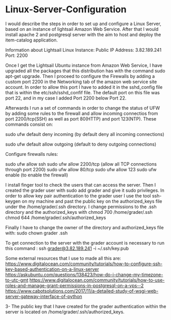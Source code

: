 # Linux-Server-Configuration

I would describe the steps in order to set up and configure a Linux Server, based on an instance of lightsail Amazon Web Service. After that I would install apache 2 and postgresql server with the aim to host and deploy the item-catalog application.

Information about Lightsail Linux Instance:
Public IP Address: 3.82.189.241 Port: 2200 

Once I get the Lightsail Ubuntu instance from Amazon Web Service, I have upgraded all the packages that this distribution has with the command sudo apt-get upgrade. Then I proceed to configure the Firewalls by adding a custom port 2200 in the Networking tab of the amazon web service site account. In order to allow this port I have to added it in the sshd_config file that is within the etc/ssh/sshd_confif file. The default port on this file was port 22, and in my case I added Port 2200 below Port 22.

Afterwards I run a set of commands in order to change the status of UFW by adding some rules to the firewall and allow incoming connectios from  port 2200/tcp(SSH) as well as port 80(HTTP) and port 123(NTP). These commands consist on: 

sudo ufw default deny incoming (by default deny all incoming connections)

sudo ufw default allow outgoing (default to deny  outgoing connections)

Configure firewalls rules:

sudo ufw allow ssh
sudo ufw allow 2200/tcp (allow all TCP connections through port 2200)
sudo ufw allow 80/tcp
sudo ufw allow 123 
sudo ufw enable (to enable the firewall)

I install finger tool to check the users that can access the server. Then I created the grader user with sudo add grader and give it sudo  privileges. In order to allow key pair authentication to the grader user I use the tool ssh-keygen on my machine and past the public key on the authorized_keys file under the /home/grader/.ssh directory. I change permissions to the .ssh directory and the authorized_keys with 
chmod 700 /home/grader/.ssh
chmod 644 /home/grader/.ssh/authorized_keys

Finally I have to change the owner of the directory and authorized_keys file with:
sudo chown grader .ssh

To get connection to the server with the grader account is necessary to run this command : ssh grader@3.82.189.241 -i ~/.ssh/key.pub

Some external resources that I use to made all this are: 
https://www.digitalocean.com/community/tutorials/how-to-configure-ssh-key-based-authentication-on-a-linux-server
https://askubuntu.com/questions/138423/how-do-i-change-my-timezone-to-utc-gmt
https://www.digitalocean.com/community/tutorials/how-to-use-roles-and-manage-grant-permissions-in-postgresql-on-a-vps--2
https://www.cabotsolutions.com/2017/11/a-detailed-study-of-wsgi-web-server-gateway-interface-of-python

3- The public key that I have created for the grader authentication within the server is located on /home/grader/.ssh/authorized_keys.


